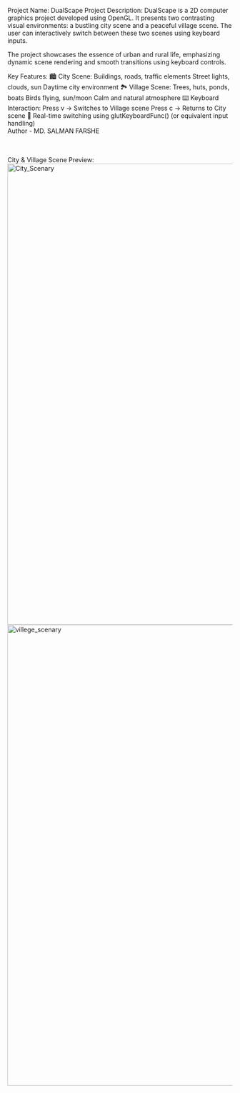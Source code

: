 Project Name: DualScape
Project Description:
DualScape is a 2D computer graphics project developed using OpenGL. It presents two contrasting visual environments: a bustling city scene and a peaceful village scene. The user can interactively switch between these two scenes using keyboard inputs.

The project showcases the essence of urban and rural life, emphasizing dynamic scene rendering and smooth transitions using keyboard controls.

Key Features:
🏙️ City Scene:
Buildings, roads, traffic elements
Street lights, clouds, sun
Daytime city environment
🏞️ Village Scene:
Trees, huts, ponds, boats
Birds flying, sun/moon
Calm and natural atmosphere
⌨️ Keyboard Interaction:
Press v → Switches to Village scene
Press c → Returns to City scene
🔄 Real-time switching using glutKeyboardFunc() (or equivalent input handling)
<br>
Author - MD. SALMAN FARSHE

<br>
<br>
City & Village Scene Preview:
<img width="1312" height="1033" alt="City_Scenary" src="https://github.com/user-attachments/assets/86e624c8-ecf5-4ebd-bd6f-b24f56be966e" />
<img width="1443" height="1032" alt="villege_scenary" src="https://github.com/user-attachments/assets/bd9eb0e0-e717-4d0a-97bf-080de3895541" />

